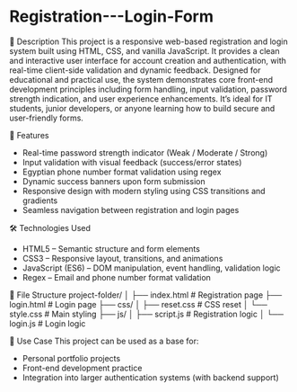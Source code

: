 # Registration---Login-Form

📌 Description
This project is a responsive web-based registration and login system built using HTML, CSS, and vanilla JavaScript. It provides a clean and interactive user interface for account creation and authentication, with real-time client-side validation and dynamic feedback.
Designed for educational and practical use, the system demonstrates core front-end development principles including form handling, input validation, password strength indication, and user experience enhancements. It’s ideal for IT students, junior developers, or anyone learning how to build secure and user-friendly forms.


🚀 Features
- Real-time password strength indicator (Weak / Moderate / Strong)
- Input validation with visual feedback (success/error states)
- Egyptian phone number format validation using regex
- Dynamic success banners upon form submission
- Responsive design with modern styling using CSS transitions and gradients
- Seamless navigation between registration and login pages

🛠️ Technologies Used
- HTML5 – Semantic structure and form elements
- CSS3 – Responsive layout, transitions, and animations
- JavaScript (ES6) – DOM manipulation, event handling, validation logic
- Regex – Email and phone number format validation

📂 File Structure
project-folder/
│
├── index.html         # Registration page
├── login.html         # Login page
├── css/
│   ├── reset.css      # CSS reset
│   └── style.css      # Main styling
├── js/
│   ├── script.js      # Registration logic
│   └── login.js       # Login logic



🎯 Use Case
This project can be used as a base for:
- Personal portfolio projects
- Front-end development practice
- Integration into larger authentication systems (with backend support)

